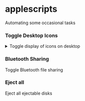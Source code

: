 # applescripts

Automating some occasional tasks

### Toggle Desktop Icons

<details>
<summary>Toggle display of icons on desktop</summary>
Pure applescript implementation of

```shell
defaults write com.apple.finder CreateDesktop -bool [true|false]
killall Finder
```

</details>

### Bluetooth Sharing

Toggle Bluetooth file sharing

### Eject all

Eject all ejectable disks
